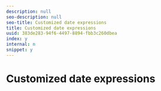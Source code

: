 ```yaml
---
description: null
seo-description: null
seo-title: Customized date expressions
title: Customized date expressions
uuid: 383de283-94f6-4497-8894-fbb3c260dbea
index: y
internal: n
snippet: y
---
```


# Customized date expressions

